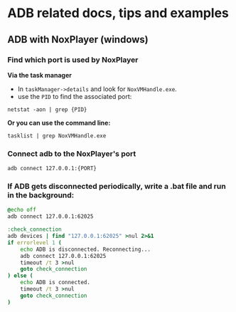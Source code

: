 # ADB related docs, tips and examples

## ADB with NoxPlayer (windows)

### Find which port is used by NoxPlayer

**Via the task manager**

- In `taskManager->details` and look for `NoxVMHandle.exe`.
- use the `PID` to find the associated port:

```
netstat -aon | grep {PID}
```

**Or you can use the command line:**

```shell
tasklist | grep NoxVMHandle.exe
```

### Connect adb to the NoxPlayer's port

```shell
adb connect 127.0.0.1:{PORT}
```

### If ADB gets disconnected periodically, write a .bat file and run in the background:

```bat
@echo off
adb connect 127.0.0.1:62025

:check_connection
adb devices | find "127.0.0.1:62025" >nul 2>&1
if errorlevel 1 (
    echo ADB is disconnected. Reconnecting...
    adb connect 127.0.0.1:62025
    timeout /t 3 >nul
    goto check_connection
) else (
    echo ADB is connected.
    timeout /t 3 >nul
    goto check_connection
)
```
